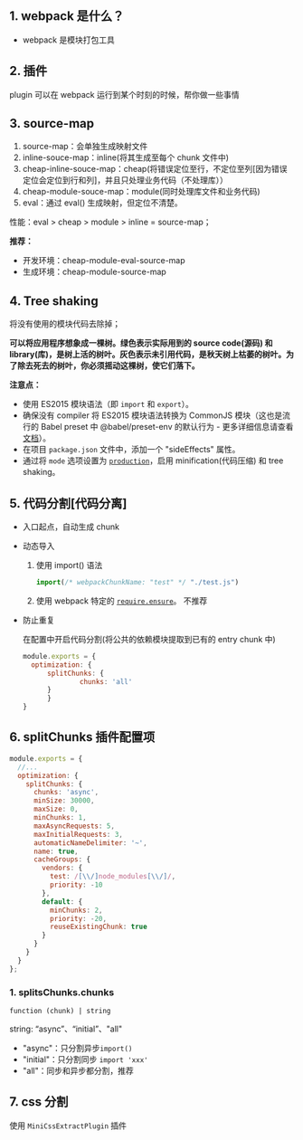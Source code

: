## 1. webpack 是什么？

* webpack 是模块打包工具



## 2. 插件

plugin 可以在 webpack 运行到某个时刻的时候，帮你做一些事情



## 3. source-map

1. source-map：会单独生成映射文件
2. inline-souce-map：inline(将其生成至每个 chunk 文件中)
3. cheap-inline-souce-map：cheap(将错误定位至行，不定位至列[因为错误定位会定位到行和列]，并且只处理业务代码（不处理库））
4. cheap-module-souce-map：module(同时处理库文件和业务代码)
5. eval：通过 eval() 生成映射，但定位不清楚。

性能：eval > cheap > module > inline = source-map；

**推荐：**

* 开发环境：cheap-module-eval-source-map
* 生成环境：cheap-module-source-map



## 4. Tree shaking

将没有使用的模块代码去除掉；

**可以将应用程序想象成一棵树。绿色表示实际用到的 source code(源码) 和 library(库)，是树上活的树叶。灰色表示未引用代码，是秋天树上枯萎的树叶。为了除去死去的树叶，你必须摇动这棵树，使它们落下。**

**注意点：**

- 使用 ES2015 模块语法（即 `import` 和 `export`）。
- 确保没有 compiler 将 ES2015 模块语法转换为 CommonJS 模块（这也是流行的 Babel preset 中 @babel/preset-env 的默认行为 - 更多详细信息请查看 [文档](https://babel.docschina.org/docs/en/babel-preset-env#modules)）。
- 在项目 `package.json` 文件中，添加一个 "sideEffects" 属性。
- 通过将 `mode` 选项设置为 [`production`](https://webpack.docschina.org/concepts/mode/#mode-production)，启用 minification(代码压缩) 和 tree shaking。



## 5. 代码分割[代码分离]

* 入口起点，自动生成 chunk

* 动态导入

  1. 使用 import() 语法

     ```javascript
     import(/* webpackChunkName: "test" */ "./test.js")
     ```

  2. 使用 webpack 特定的 [`require.ensure`](https://webpack.docschina.org/api/module-methods#require-ensure)。 不推荐

* 防止重复

  在配置中开启代码分割(将公共的依赖模块提取到已有的 entry chunk 中)

  ```javascript
  module.exports = {
  	optimization: {
       	splitChunks: {
         		chunks: 'all'
       	}
     	}
  }
  ```




## 6. splitChunks 插件配置项

```javascript
module.exports = {
  //...
  optimization: {
    splitChunks: {
      chunks: 'async',
      minSize: 30000,
      maxSize: 0,
      minChunks: 1,
      maxAsyncRequests: 5,
      maxInitialRequests: 3,
      automaticNameDelimiter: '~',
      name: true,
      cacheGroups: {
        vendors: {
          test: /[\\/]node_modules[\\/]/,
          priority: -10
        },
        default: {
          minChunks: 2,
          priority: -20,
          reuseExistingChunk: true
        }
      }
    }
  }
};
```

### 1. splitsChunks.chunks

`function (chunk) | string `

string: “async”、“initial”、"all"

* "async"：只分割异步`import()`
* "initial"：只分割同步 `import 'xxx'`
* "all"：同步和异步都分割，推荐



## 7. css 分割

使用 `MiniCssExtractPlugin` 插件